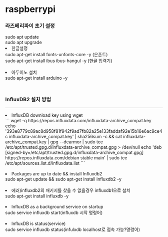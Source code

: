 # raspberrypi
<h3>라즈베리파이 초기 설정</h3>
  sudo apt update<br>
  sudo apt upgrade
<li>
  한글설정
</li>
sudo apt-get install fonts-unfonts-core -y (은폰트) <br>
sudo apt-get install ibus ibus-hangul -y (한글 입력기)
<br>
<br>

<li>
  아두이노 설치
</li>
sudo apt-get install arduino -y
<br>
<br>

## <h3>InfluxDB2 설치 방법</h3>
<hr>
<li>
  InfluxDB download key using wget
</li>
```
wget -q https://repos.influxdata.com/influxdata-archive_compat.key
echo '393e8779c89ac8d958f81f942f9ad7fb82a25e133faddaf92e15b16e6ac9ce4c influxdata-archive_compat.key' | sha256sum -c && cat influxdata-archive_compat.key | gpg --dearmor | sudo tee /etc/apt/trusted.gpg.d/influxdata-archive_compat.gpg > /dev/null
echo 'deb [signed-by=/etc/apt/trusted.gpg.d/influxdata-archive_compat.gpg] https://repos.influxdata.com/debian stable main' | sudo tee /etc/apt/sources.list.d/influxdata.list
```
<br>
<br>

<li>Packages are up to date && install Influxdb2</li>
sudo apt-get update && sudo apt-get install influxdb2 -y
<br>
<br>

<li>에러)influxdb2의 패키지를 찾을 수 없을경우 influxdb1으로 설치</li>
sudo apt-get install influxdb -y
<br>
<br>

<li>InfluxDB as a background service on startup</li>
sudo service influxdb start(influxdb 시작 명령어)
<br>
<br>

<li>InfluxDB is status(service)</li>
sudo service influxdb status(infulxdb localhost로 접속 가능?명렁어)
